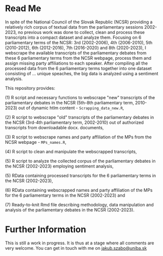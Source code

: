 # Read Me

In spite of the National Council of the Slovak Republic (NCSR) providing a relatively rich corpus of textual data from the parliamentary sessions 2002-2023, no previous work was done to collect, clean and process these transcripts into a compact dataset and analyze them. Focusing on 6 parliamentary terms of the NCSR: 3rd (2002-2006), 4th (2006-2010), 5th (2010-2012), 6th (2012-2016), 7th (2016-2020) and 8th (2020-2023), I webscrape the available transcripts of the parliamentary debates from these 6 parliamentary terms from the NCSR webpage, process them and assign missing party affiliations to each speaker. After compiling all the processed data from the 6 parliamentary terms together into one dataset consisting of ... unique speaches, the big data is analyzed using a sentiment analysis.  

This repository provides: 

(1) R script and necessary functions to webscrape "new" transcripts of the parliamentary debates in the NCSR (5th-8th parliamentary term, 2010-2023) out of dynamic htlm content - `Scrapping_data_new.R`,

(2) R script to webscrape "old" transcripts of the parliamentary debates in the NCSR (3rd-4th parliamentary term, 2002-2010) out of authorized transcripts from downloadable docx. documents,

(3) R script to webscrape names and party affiliation of the MPs from the NCSR webpage - `MPs_names.R`, 

(4) R script to clean and manipulate the webscrapped transcripts, 

(5) R script to analyze the collected corpus of the parliamentary debates in the NCSR (2002-2023) employing sentiment analysis, 

(5) RData containing processed transcripts for the 6 parliamentary terms in the NCSR (2002-2023), 

(6) RData containing webscrapped names and party affiliation of the MPs for the 6 parliamentary terms in the NCSR (2002-2023) and 

(7) Ready-to-knit Rmd file describing methodology, data manipulation and analysis of the parliamentary debates in the NCSR (2002-2023).  


# Further Information 

This is still a work in progress. It is thus at a stage where all comments are very welcome. You can get in touch with me on jakub.szabo@uniba.sk 
